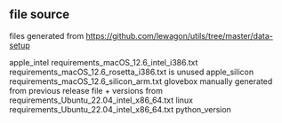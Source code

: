 
## file source

files generated from https://github.com/lewagon/utils/tree/master/data-setup

apple_intel         requirements_macOS_12.6_intel_i386.txt
                    requirements_macOS_12.6_rosetta_i386.txt is unused
apple_silicon       requirements_macOS_12.6_silicon_arm.txt
glovebox            manually generated from previous release file + versions from requirements_Ubuntu_22.04_intel_x86_64.txt
linux               requirements_Ubuntu_22.04_intel_x86_64.txt
python_version
